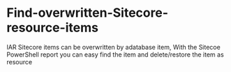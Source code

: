 # Find-overwritten-Sitecore-resource-items
IAR Sitecore items can be overwritten by adatabase item, With the Sitecoe PowerShell report you can easy find the item and delete/restore the item as resource
